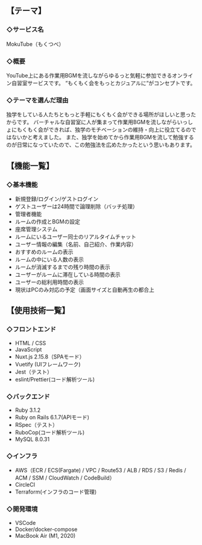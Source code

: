 ## 【テーマ】

### ◇サービス名
MokuTube（もくつべ）

### ◇概要
YouTube上にある作業用BGMを流しながらゆるっと気軽に参加できるオンライン自習室サービスです。
“もくもく会をもっとカジュアルに“がコンセプトです。

### ◇テーマを選んだ理由
独学をしている人たちともっと手軽にもくもく会ができる場所がほしいと思ったからです。
バーチャルな自習室に人が集まって作業用BGMを流しながらいっしょにもくもく会ができれば、独学のモチベーションの維持・向上に役立てるのではないかと考えました。
また、独学を始めてから作業用BGMを流して勉強するのが日常になっていたので、この勉強法を広めたかったという思いもあります。

## 【機能一覧】

### ◇基本機能
- 新規登録/ログイン/ゲストログイン
- ゲストユーザーは24時間で論理削除（バッチ処理）
- 管理者機能
- ルームの作成とBGMの設定
- 座席管理システム
- ルームにいるユーザー同士のリアルタイムチャット
- ユーザー情報の編集（名前、自己紹介、作業内容）
- おすすめのルームの表示
- ルームの中にいる人数の表示
- ルームが消滅するまでの残り時間の表示
- ユーザーがルームに滞在している時間の表示
- ユーザーの総利用時間の表示
- 現状はPCのみ対応の予定（画面サイズと自動再生の都合上

## 【使用技術一覧】

### ◇フロントエンド
- HTML / CSS
- JavaScript
- Nuxt.js 2.15.8（SPAモード）
- Vuetify (UIフレームワーク)
- Jest（テスト）
- eslint/Prettier(コード解析ツール)

### ◇バックエンド
- Ruby 3.1.2
- Ruby on Rails 6.1.7(APIモード)
- RSpec（テスト）
- RuboCop(コード解析ツール)
- MySQL 8.0.31

### ◇インフラ
- AWS（ECR / ECS(Fargate) / VPC / Route53 / ALB / RDS / S3 / Redis / ACM / SSM / CloudWatch / CodeBuild）
- CircleCI
- Terraform(インフラのコード管理)

### ◇開発環境
- VSCode
- Docker/docker-compose
- MacBook Air (M1, 2020)
